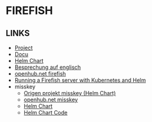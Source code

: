 FIREFISH
========



LINKS
-----

- [Project](oinfirefish.org)
- [Docu](https://github.com/alyti/charts/blob/main/charts/misskey/values.yaml)
- [Helm Chart](https://firefish.dev/iacore/firefish/-/tree/develop/chart)
- [Besprechung auf englisch](https://www.heise.de/hintergrund/Everything-Mastodon-lacks-Calckey-in-Fediverse-with-tens-of-additional-functions-9206848.html)
- [openhub.net firefish](https://openhub.net/p/firefish-project)
- [Running a Firefish server with Kubernetes and Helm](https://codeberg.org/firefish/firefish/src/branch/develop/docs/kubernetes.md)
- misskey
  - [Origen projekt misskey (Helm Chart)](https://github.com/misskey-dev/misskey)
  - [openhub.net misskey](https://openhub.net/p/misskey)
  - [Helm Chart](https://artifacthub.io/packages/helm/alyti/misskey)
  - [Helm Chart Code](https://github.com/alyti/charts/blob/main/charts/misskey/values.yaml)
